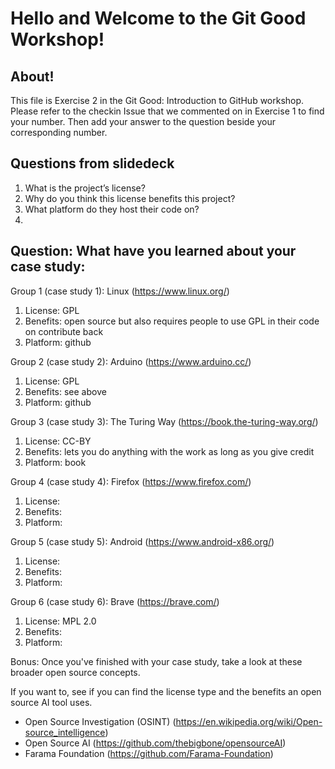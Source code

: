 # Hello and Welcome to the Git Good Workshop! 

## About! 

This file is Exercise 2 in the Git Good: Introduction to GitHub workshop. 
Please refer to the checkin Issue that we commented on in Exercise 1 to find your number. Then add your answer to the question beside your corresponding number.

## Questions from slidedeck
1. What is the project’s license?
2. Why do you think this license benefits this project?
3. What platform do they host their code on?
4. 

## Question: What have you learned about your case study:

Group 1 (case study 1): Linux (https://www.linux.org/)
1. License: GPL
2. Benefits: open source but also requires people to use GPL in their code on contribute back
3. Platform: github

Group 2 (case study 2): Arduino (https://www.arduino.cc/)
1. License: GPL
2. Benefits: see above
3. Platform: github

Group 3 (case study 3): The Turing Way (https://book.the-turing-way.org/)
1. License: CC-BY
2. Benefits: lets you do anything with the work as long as you give credit
3. Platform: book

Group 4 (case study 4): Firefox (https://www.firefox.com/)
1. License: 
2. Benefits:
3. Platform:

Group 5 (case study 5): Android (https://www.android-x86.org/)
1. License: 
2. Benefits:
3. Platform:

Group 6 (case study 6): Brave (https://brave.com/)
1. License: MPL 2.0 
2. Benefits:
3. Platform:
   
Bonus:
Once you've finished with your case study, take a look at these broader open source concepts.  
  
If you want to, see if you can find the license type and the benefits an open source AI tool uses.  
  
- Open Source Investigation (OSINT) (https://en.wikipedia.org/wiki/Open-source_intelligence)  
- Open Source AI (https://github.com/thebigbone/opensourceAI)  
- Farama Foundation (https://github.com/Farama-Foundation)  
